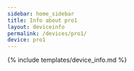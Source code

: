 ```yaml
---
sidebar: home_sidebar
title: Info about pro1
layout: deviceinfo
permalink: /devices/pro1/
device: pro1
---
```

{% include templates/device_info.md %}
